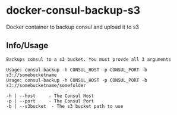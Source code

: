 # docker-consul-backup-s3
Docker container to backup consul and upload it to s3

Info/Usage
-----

```
Backups consul to a s3 bucket. You must provde all 3 arguments

Usage: consul-backup -h CONSUL_HOST -p CONSUL_PORT -b s3://somebucketname
Usage: consul-backup -h CONSUL_HOST -p CONSUL_PORT -b s3://somebucketname/somefolder

-h | --host     - The Consul Host
-p | --port     - The Consul Port
-b | --s3bucket  - The s3 bucket path to use
```
